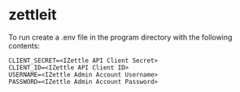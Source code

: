 # zettleit

To run create a .env file in the program directory with the following contents:

```
CLIENT_SECRET=<IZettle API Client Secret>
CLIENT_ID=<IZettle API Client ID>
USERNAME=<IZettle Admin Account Username>
PASSWORD=<IZettle Admin Account Password>
```
